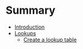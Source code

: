 # Summary

* [Introduction](README.md)
* [Lookups](lookups/readmemd.md)
   * [Create a lookup table](lookups/create_lookup.md)

